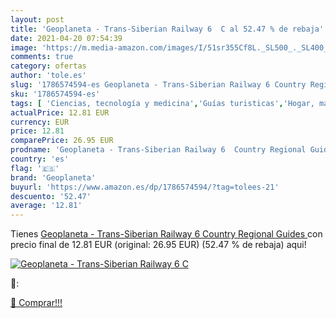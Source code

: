 ```yaml
---
layout: post
title: 'Geoplaneta - Trans-Siberian Railway 6  C al 52.47 % de rebaja'
date: 2021-04-20 07:54:39
image: 'https://m.media-amazon.com/images/I/51sr355Cf8L._SL500_._SL400_.jpg'
comments: true
category: ofertas
author: 'tole.es'
slug: '1786574594-es Geoplaneta - Trans-Siberian Railway 6 Country Regional Guides'
sku: '1786574594-es'
tags: [ 'Ciencias, tecnología y medicina','Guías turisticas','Hogar, manualidades y estilos de vida','Ingeniería y comercio ferroviario','Libros','Libros y guías de viaje','Transporte y automóviles','geoplaneta', ]
actualPrice: 12.81 EUR
currency: EUR
price: 12.81
comparePrice: 26.95 EUR
prodname: 'Geoplaneta - Trans-Siberian Railway 6  Country Regional Guides '
country: 'es'
flag: '🇪🇸'
brand: 'Geoplaneta'
buyurl: 'https://www.amazon.es/dp/1786574594/?tag=tolees-21'
descuento: '52.47'
average: '12.81'
---
```


Tienes [Geoplaneta - Trans-Siberian Railway 6  Country Regional Guides ](https://www.amazon.es/dp/1786574594/?tag=tolees-21) con precio final de  12.81 EUR (original: 26.95 EUR) (52.47 %  de rebaja) aqui!

[![Geoplaneta - Trans-Siberian Railway 6  C](https://m.media-amazon.com/images/I/51sr355Cf8L._SL500_._SL400_.jpg)](https://www.amazon.es/dp/1786574594/?tag=tolees-21)

🔎:


[🛒 Comprar!!!](https://www.amazon.es/dp/1786574594/?tag=tolees-21)
